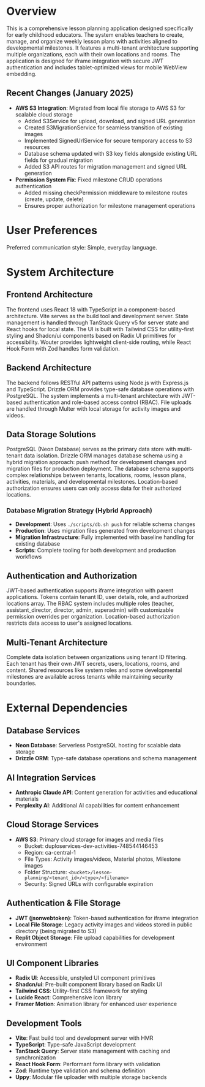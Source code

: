 # Overview

This is a comprehensive lesson planning application designed specifically for early childhood educators. The system enables teachers to create, manage, and organize weekly lesson plans with activities aligned to developmental milestones. It features a multi-tenant architecture supporting multiple organizations, each with their own locations and rooms. The application is designed for iframe integration with secure JWT authentication and includes tablet-optimized views for mobile WebView embedding.

## Recent Changes (January 2025)
- **AWS S3 Integration**: Migrated from local file storage to AWS S3 for scalable cloud storage
  - Added S3Service for upload, download, and signed URL generation
  - Created S3MigrationService for seamless transition of existing images
  - Implemented SignedUrlService for secure temporary access to S3 resources
  - Database schema updated with S3 key fields alongside existing URL fields for gradual migration
  - Added S3 API routes for migration management and signed URL generation
- **Permission System Fix**: Fixed milestone CRUD operations authentication
  - Added missing checkPermission middleware to milestone routes (create, update, delete)
  - Ensures proper authorization for milestone management operations

# User Preferences

Preferred communication style: Simple, everyday language.

# System Architecture

## Frontend Architecture
The frontend uses React 18 with TypeScript in a component-based architecture. Vite serves as the build tool and development server. State management is handled through TanStack Query v5 for server state and React hooks for local state. The UI is built with Tailwind CSS for utility-first styling and Shadcn/ui components based on Radix UI primitives for accessibility. Wouter provides lightweight client-side routing, while React Hook Form with Zod handles form validation.

## Backend Architecture
The backend follows RESTful API patterns using Node.js with Express.js and TypeScript. Drizzle ORM provides type-safe database operations with PostgreSQL. The system implements a multi-tenant architecture with JWT-based authentication and role-based access control (RBAC). File uploads are handled through Multer with local storage for activity images and videos.

## Data Storage Solutions
PostgreSQL (Neon Database) serves as the primary data store with multi-tenant data isolation. Drizzle ORM manages database schema using a hybrid migration approach: push method for development changes and migration files for production deployment. The database schema supports complex relationships between tenants, locations, rooms, lesson plans, activities, materials, and developmental milestones. Location-based authorization ensures users can only access data for their authorized locations.

### Database Migration Strategy (Hybrid Approach)
- **Development**: Uses `./scripts/db.sh push` for reliable schema changes
- **Production**: Uses migration files generated from development changes
- **Migration Infrastructure**: Fully implemented with baseline handling for existing database
- **Scripts**: Complete tooling for both development and production workflows

## Authentication and Authorization
JWT-based authentication supports iframe integration with parent applications. Tokens contain tenant ID, user details, role, and authorized locations array. The RBAC system includes multiple roles (teacher, assistant_director, director, admin, superadmin) with customizable permission overrides per organization. Location-based authorization restricts data access to user's assigned locations.

## Multi-Tenant Architecture
Complete data isolation between organizations using tenant ID filtering. Each tenant has their own JWT secrets, users, locations, rooms, and content. Shared resources like system roles and some developmental milestones are available across tenants while maintaining security boundaries.

# External Dependencies

## Database Services
- **Neon Database**: Serverless PostgreSQL hosting for scalable data storage
- **Drizzle ORM**: Type-safe database operations and schema management

## AI Integration Services
- **Anthropic Claude API**: Content generation for activities and educational materials
- **Perplexity AI**: Additional AI capabilities for content enhancement

## Cloud Storage Services
- **AWS S3**: Primary cloud storage for images and media files
  - Bucket: duploservices-dev-activities-748544146453
  - Region: ca-central-1
  - File Types: Activity images/videos, Material photos, Milestone images
  - Folder Structure: `<bucket>/lesson-planning/<tenant_id>/<type>/<filename>`
  - Security: Signed URLs with configurable expiration

## Authentication & File Storage
- **JWT (jsonwebtoken)**: Token-based authentication for iframe integration
- **Local File Storage**: Legacy activity images and videos stored in public directory (being migrated to S3)
- **Replit Object Storage**: File upload capabilities for development environment

## UI Component Libraries
- **Radix UI**: Accessible, unstyled UI component primitives
- **Shadcn/ui**: Pre-built component library based on Radix UI
- **Tailwind CSS**: Utility-first CSS framework for styling
- **Lucide React**: Comprehensive icon library
- **Framer Motion**: Animation library for enhanced user experience

## Development Tools
- **Vite**: Fast build tool and development server with HMR
- **TypeScript**: Type-safe JavaScript development
- **TanStack Query**: Server state management with caching and synchronization
- **React Hook Form**: Performant form library with validation
- **Zod**: Runtime type validation and schema definition
- **Uppy**: Modular file uploader with multiple storage backends